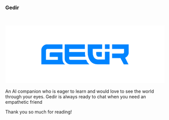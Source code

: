 ### Gedir

<br/>

<a href="http://sobazino.ir/"><img src="Image/header.png" alt="Gedir"></a>

An AI companion who is eager to learn and would love to see the world through your eyes. Gedir is always ready to chat when you need an empathetic friend

Thank you so much for reading!
